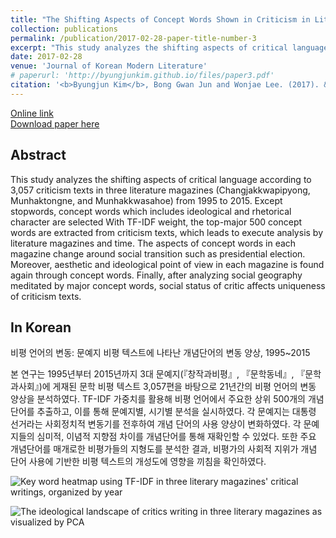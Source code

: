 ```yaml
---
title: "The Shifting Aspects of Concept Words Shown in Criticism in Literature Magazines, 1995~2015<br>(비평 언어의 변동: 문예지 비평 텍스트에 나타난 개념단어의 변동 양상, 1995~2015)"
collection: publications
permalink: /publication/2017-02-28-paper-title-number-3
excerpt: "This study analyzes the shifting aspects of critical language according to 3,057 criticism texts in three literature magazines (Changjakkwapipyong, Munhaktongne, and Munhakkwasahoe) from 1995 to 2015."
date: 2017-02-28
venue: 'Journal of Korean Modern Literature'
# paperurl: 'http://byungjunkim.github.io/files/paper3.pdf'
citation: '<b>Byungjun Kim</b>, Bong Gwan Jun and Wonjae Lee. (2017). &quot;The Shifting Aspects of Concept Words Shown in Criticism in Literature Magazines, 1995~2015.&quot; <i>Journal of Korean Modern Literature</i>. 61.'
---
```

[Online link](https://www.kci.go.kr/kciportal/ci/sereArticleSearch/ciSereArtiView.kci?sereArticleSearchBean.artiId=ART002201115)  
[Download paper here](http://byungjunkim.github.io/files/paper3.pdf)

## Abstract
This study analyzes the shifting aspects of critical language according to 3,057 criticism texts in three literature magazines (Changjakkwapipyong, Munhaktongne, and Munhakkwasahoe) from 1995 to 2015. Except stopwords, concept words which includes ideological and rhetorical character are selected With TF-IDF weight, the top-major 500 concept words are extracted from criticism texts, which leads to execute analysis by literature magazines and time. The aspects of concept words in each magazine change around social transition such as presidential election. Moreover, aesthetic and ideological point of view in each magazine is found again through concept words. Finally, after analyzing social geography meditated by major concept words, social status of critic affects uniqueness of criticism texts.

## In Korean
비평 언어의 변동: 문예지 비평 텍스트에 나타난 개념단어의 변동 양상, 1995~2015

본 연구는 1995년부터 2015년까지 3대 문예지(『창작과비평』, 『문학동네』, 『문학과사회』)에 게재된 문학 비평 텍스트 3,057편을 바탕으로 21년간의 비평 언어의 변동 양상을 분석하였다. TF-IDF 가중치를 활용해 비평 언어에서 주요한 상위 500개의 개념단어를 추출하고, 이를 통해 문예지별, 시기별 분석을 실시하였다. 각 문예지는 대통령 선거라는 사회정치적 변동기를 전후하여 개념 단어의 사용 양상이 변화하였다. 각 문예지들의 심미적, 이념적 지향점 차이를 개념단어를 통해 재확인할 수 있었다. 또한 주요 개념단어를 매개로한 비평가들의 지형도를 분석한 결과, 비평가의 사회적 지위가 개념 단어 사용에 기반한 비평 텍스트의 개성도에 영향을 끼침을 확인하였다.

![Key word heatmap using TF-IDF in three literary magazines' critical writings, organized by year](http://byungjunkim.github.io/files/figures/paper3_fig1.png "Key word heatmap using TF-IDF in three literary magazines' critical writings, organized by year")  

![The ideological landscape of critics writing in three literary magazines as visualized by PCA](http://byungjunkim.github.io/files/figures/paper3_fig2.png "The ideological landscape of critics writing in three literary magazines as visualized by PCA")